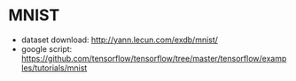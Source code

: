 # MNIST

* dataset download:
http://yann.lecun.com/exdb/mnist/
* google script: 
https://github.com/tensorflow/tensorflow/tree/master/tensorflow/examples/tutorials/mnist

